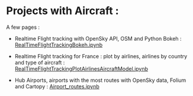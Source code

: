 # Projects with Aircraft :


A few pages :
- Realtime Flight tracking with OpenSky API, OSM and Python Bokeh :
[RealTimeFlightTrackingBokeh.ipynb](RealTimeFlightTrackingBokeh.ipynb)

- Realtime Flight tracking for France : plot by airlines, airlines by country and type of aircraft : [RealTimeFlightTrackingPlotAirlinesAircraftModel.ipynb](RealTimeFlightTrackingPlotAirlinesAircraftModel.ipynb)
 
- Hub Airports, airports with the most routes with OpenSky data, Folium and Cartopy :
[Airport_routes.ipynb](Airport_routes.ipynb)
